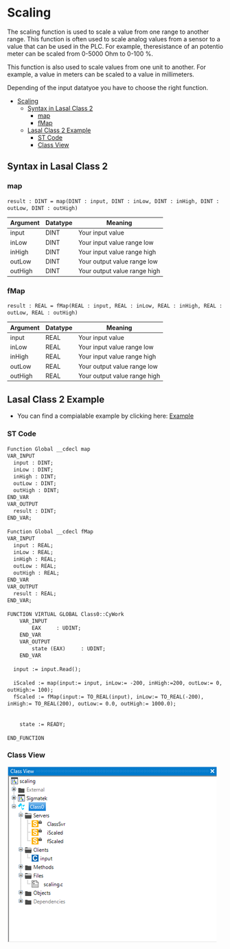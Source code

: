 # Scaling
The scaling function is used to scale a value from one range to another range. This function is often used to scale analog values from a sensor to a value that can be used in the PLC. For example, theresistance of an potentio meter can be scaled from 0-5000 Ohm to 0-100 %.

This function is also used to scale values from one unit to another. For example, a value in meters can be scaled to a value in millimeters.

Depending of the input datatyoe you have to choose the right function.


- [Scaling](#scaling)
  - [Syntax in Lasal Class 2](#syntax-in-lasal-class-2)
    - [map](#map)
    - [fMap](#fmap)
  - [Lasal Class 2 Example](#lasal-class-2-example)
    - [ST Code](#st-code)
    - [Class View](#class-view)

## Syntax in Lasal Class 2

### map
```
result : DINT = map(DINT : input, DINT : inLow, DINT : inHigh, DINT : outLow, DINT : outHigh)
```
| Argument | Datatype | Meaning |
| ------------- | ------------- | ------------- |
| input  | DINT | Your input value |
| inLow  | DINT  | Your input value range low  |
| inHigh  | DINT  | Your input value range high  |
| outLow  | DINT  | Your output value range low  |
| outHigh  | DINT  | Your output value range high  |


### fMap
```
result : REAL = fMap(REAL : input, REAL : inLow, REAL : inHigh, REAL : outLow, REAL : outHigh)
```

| Argument | Datatype | Meaning |
| ------------- | ------------- | ------------- |
| input  | REAL | Your input value |
| inLow  | REAL  | Your input value range low  |
| inHigh  | REAL  | Your input value range high  |
| outLow  | REAL  | Your output value range low  |
| outHigh  | REAL  | Your output value range high  |




## Lasal Class 2 Example
* You can find a compialable example by clicking here: [Example](https://github.com/Jumag-Dampferzeuger-GmbH/SIGMATEK-Jumag-Utils-Examples/tree/main/scaling)

### ST Code

```
Function Global __cdecl map
VAR_INPUT
  input : DINT;
  inLow : DINT;
  inHigh : DINT;
  outLow : DINT;
  outHigh : DINT;
END_VAR
VAR_OUTPUT
  result : DINT;
END_VAR;

Function Global __cdecl fMap
VAR_INPUT
  input : REAL;
  inLow : REAL;
  inHigh : REAL;
  outLow : REAL;
  outHigh : REAL;
END_VAR
VAR_OUTPUT
  result : REAL;
END_VAR;

FUNCTION VIRTUAL GLOBAL Class0::CyWork
	VAR_INPUT
		EAX 	: UDINT;
	END_VAR
	VAR_OUTPUT
		state (EAX) 	: UDINT;
	END_VAR
  
  input := input.Read();
  
  iScaled := map(input:= input, inLow:= -200, inHigh:=200, outLow:= 0, outHigh:= 100);
  fScaled := fMap(input:= TO_REAL(input), inLow:= TO_REAL(-200), inHigh:= TO_REAL(200), outLow:= 0.0, outHigh:= 1000.0);


	state := READY;

END_FUNCTION

```






### Class View
![Alt text](img/image-7.png)